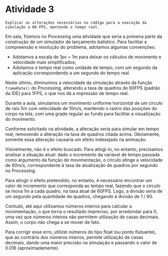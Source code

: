 # Atividade 3

`
Explicar as alterações necessárias no código para a execução da simulação a 60 FPS, mantendo o tempo real.
`

Em sala, fizemos no Processing uma atividade que seria a primeira parte da construção de um simulador de lançamento balístico. Para facilitar a compreensão e resolução do problema, adotamos algumas convenções:

 - Adotamos a escala de 1px = 1m para deixar os cálculos de movimento e velocidade mais simplificados;
 - Adotamos o tempo real como unidade de tempo, com um segundo da aplicação correspondendo a um segundo do tempo real.

Neste último, diminuímos a velocidade da simulação através da função `frameRate()` do Processing, alterando a taxa de quadros de 60FPS (padrão da IDE) para 1FPS, o que nos dá a impressão de tempo real.

Durante a aula, simulamos um movimento uniforme horizontal de um círculo de raio 5m com velocidade de 10m/s, mantendo o rastro das posições do corpo na tela, com uma grade regular ao fundo para facilitar a visualização do movimento.

Conforme solicitado na atividade, a alteração seria para simular em tempo real, removendo a alteração na taxa de quadros citada acima. Obviamente, somente essa alteração causaria um efeito indesejado na animação.

Visivelmente, não é o efeito buscado. Para atingi-lo, no entanto, precisamos analisar a situação atual: dado o incremento da variável de tempo passada como argumento da função de movimentação, o círculo atinge a velocidade de 60m/s, correspondente à taxa de atualização de quadros por segundo no Processing.

Para atingir o efeito pretendido, no entanto, é necessário encontrar um valor de incremento que corresponda ao tempo real, fazendo que o círculo se mova 1m a cada quadro, na taxa atual de 60FPS. Logo, a divisão seria de um segundo pela quantidade de quadros, chegando à divisão de 1 / 60.

Contudo, até aqui utilizamos números inteiros para calcular a movimentação, o que torna o resultado impreciso, por arredondar para 0, uma vez que números inteiros não permitem utilização de casas decimais. Assim, o corpo não chega a se mover de fato. 

Para corrigir esse erro, utilizei números do tipo float (ou ponto flutuante), que ao contrário dos números inteiros, permite utilização de casas decimais, dando uma maior precisão na simulação e passando o valor de 0.016 (aproximadamente). 